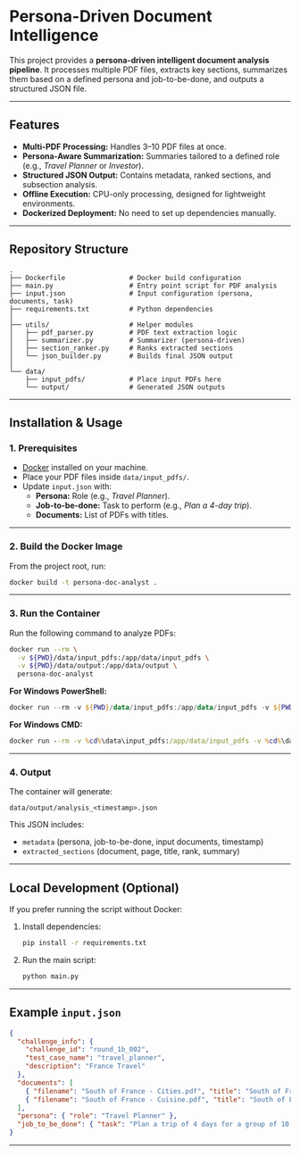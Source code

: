 # Persona-Driven Document Intelligence

This project provides a **persona-driven intelligent document analysis pipeline**. It processes multiple PDF files, extracts key sections, summarizes them based on a defined persona and job-to-be-done, and outputs a structured JSON file.

---

## **Features**
- **Multi-PDF Processing:** Handles 3–10 PDF files at once.
- **Persona-Aware Summarization:** Summaries tailored to a defined role (e.g., *Travel Planner* or *Investor*).
- **Structured JSON Output:** Contains metadata, ranked sections, and subsection analysis.
- **Offline Execution:** CPU-only processing, designed for lightweight environments.
- **Dockerized Deployment:** No need to set up dependencies manually.

---

## **Repository Structure**
```
.
├── Dockerfile                # Docker build configuration
├── main.py                   # Entry point script for PDF analysis
├── input.json                # Input configuration (persona, documents, task)
├── requirements.txt          # Python dependencies
│
├── utils/                    # Helper modules
│   ├── pdf_parser.py         # PDF text extraction logic
│   ├── summarizer.py         # Summarizer (persona-driven)
│   ├── section_ranker.py     # Ranks extracted sections
│   └── json_builder.py       # Builds final JSON output
│
└── data/
    ├── input_pdfs/           # Place input PDFs here
    └── output/               # Generated JSON outputs
```

---

## **Installation & Usage**

### **1. Prerequisites**
- [Docker](https://docs.docker.com/get-docker/) installed on your machine.
- Place your PDF files inside `data/input_pdfs/`.
- Update `input.json` with:
  - **Persona:** Role (e.g., *Travel Planner*).
  - **Job-to-be-done:** Task to perform (e.g., *Plan a 4-day trip*).
  - **Documents:** List of PDFs with titles.

---

### **2. Build the Docker Image**
From the project root, run:
```bash
docker build -t persona-doc-analyst .
```

---

### **3. Run the Container**
Run the following command to analyze PDFs:
```bash
docker run --rm \
  -v ${PWD}/data/input_pdfs:/app/data/input_pdfs \
  -v ${PWD}/data/output:/app/data/output \
  persona-doc-analyst
```

**For Windows PowerShell:**
```powershell
docker run --rm -v ${PWD}/data/input_pdfs:/app/data/input_pdfs -v ${PWD}/data/output:/app/data/output persona-doc-analyst
```

**For Windows CMD:**
```cmd
docker run --rm -v %cd%\data\input_pdfs:/app/data/input_pdfs -v %cd%\data\output:/app/data/output persona-doc-analyst
```

---

### **4. Output**
The container will generate:
```
data/output/analysis_<timestamp>.json
```
This JSON includes:
- `metadata` (persona, job-to-be-done, input documents, timestamp)
- `extracted_sections` (document, page, title, rank, summary)

---

## **Local Development (Optional)**
If you prefer running the script without Docker:

1. Install dependencies:
   ```bash
   pip install -r requirements.txt
   ```

2. Run the main script:
   ```bash
   python main.py
   ```

---

## **Example `input.json`**
```json
{
  "challenge_info": {
    "challenge_id": "round_1b_002",
    "test_case_name": "travel_planner",
    "description": "France Travel"
  },
  "documents": [
    { "filename": "South of France - Cities.pdf", "title": "South of France - Cities" },
    { "filename": "South of France - Cuisine.pdf", "title": "South of France - Cuisine" }
  ],
  "persona": { "role": "Travel Planner" },
  "job_to_be_done": { "task": "Plan a trip of 4 days for a group of 10 college friends." }
}
```

---
